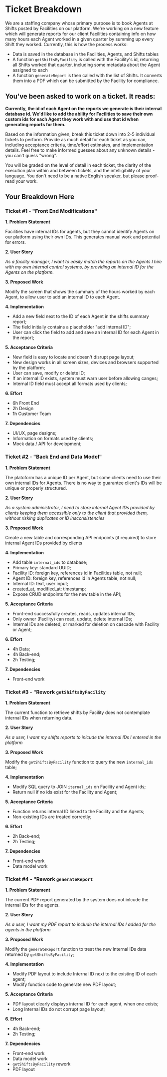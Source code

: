 # Ticket Breakdown
We are a staffing company whose primary purpose is to book Agents at Shifts posted by Facilities on our platform. We're working on a new feature which will generate reports for our client Facilities containing info on how many hours each Agent worked in a given quarter by summing up every Shift they worked. Currently, this is how the process works:

- Data is saved in the database in the Facilities, Agents, and Shifts tables
- A function `getShiftsByFacility` is called with the Facility's id, returning all Shifts worked that quarter, including some metadata about the Agent assigned to each
- A function `generateReport` is then called with the list of Shifts. It converts them into a PDF which can be submitted by the Facility for compliance.

## You've been asked to work on a ticket. It reads:

**Currently, the id of each Agent on the reports we generate is their internal database id. We'd like to add the ability for Facilities to save their own custom ids for each Agent they work with and use that id when generating reports for them.**


Based on the information given, break this ticket down into 2-5 individual tickets to perform. Provide as much detail for each ticket as you can, including acceptance criteria, time/effort estimates, and implementation details. Feel free to make informed guesses about any unknown details - you can't guess "wrong".


You will be graded on the level of detail in each ticket, the clarity of the execution plan within and between tickets, and the intelligibility of your language. You don't need to be a native English speaker, but please proof-read your work.

## Your Breakdown Here

### Ticket #1 - "Front End Modifications"
**1. Problem Statement**

Facilities have internal IDs for agents, but they cannot identify Agents on our platform using their own IDs. This generates manual work and potential for errors.

**2. User Story**

*As a facility manager, I want to easily match the reports on the Agents I hire with my own internal control systems, by providing an internal ID for the Agents on the platform.*

**3. Proposed Work**

Modify the screen that shows the summary of the hours worked by each Agent, to allow user to add an internal ID to each Agent.

**4. Implementation**
- Add a new field next to the ID of each Agent in the shifts summary report;
- The field initially contains a placeholder "add internal ID";
- User can click the field to add and save an internal ID for each Agent in the report;

**5. Acceptance Criteria**
- New field is easy to locate and doesn't disrupt page layout;
- New design works in all screen sizes, devices and browsers supported by the platform;
- User can save, modify or delete ID;
- If an internal ID exists, system must warn user before allowing canges;
- Internal ID field must accept all formats used by clients;

**6. Effort**
- 6h Front End
- 2h Design
- 1h Customer Team

**7. Dependencies**
- UI/UX, page designs;
- Information on formats used by clients;
- Mock data / API for development;

### Ticket #2 - "Back End and Data Model"
**1. Problem Statement**

The platoform has a unique ID per Agent, but some clients need to use their own internal IDs for Agents. There is no way to guarantee client's IDs will be unique or properly structured.

**2. User Story**

*As a system administrator, I need to store internal Agent IDs provided by clients keeping them accessible only to the client that provided them, without risking duplicates or ID insconsistencies*

**3. Proposed Work**

Create a new table and corresponding API endpoints (if required) to store internal Agent IDs provided by clients

**4. Implementation**
- Add table `internal_ids` to database;
- Primary key: standard UUID;
- Facility ID: foreign key, references id in Facilities table, not null;
- Agent ID: foreign key, references id in Agents table, not null;
- Internal ID: text, user input;
- created_at, modified_at: timestamp;
- Expose CRUD endpoints for the new table in the API;

**5. Acceptance Criteria**
- Front-end successfully creates, reads, updates internal IDs;
- Only owner (Facility) can read, update, delete internal IDs;
- Internal IDs are deleted, or marked for deletion on cascade with Facility or Agent;

**6. Effort**
- 4h Data;
- 4h Back-end;
- 2h Testing;

**7. Dependencies**
- Front-end work

### Ticket #3 - "Rework `getShiftsByFacility`
**1. Problem Statement**

The current function to retrieve shifts by Facility does not contemplate internal IDs when returning data.

**2. User Story**

*As a user, I want my shifts reports to inlcude the internal IDs I entered in the platform*

**3. Proposed Work**

Modify the `getShiftsByFacility` function to query the new `internal_ids` table;

**4. Implementation**
- Modify SQL query to JOIN `iternal_ids` on Facility and Agent ids;
- Return null if no ids exist for the Facility and Agent;

**5. Acceptance Criteria**
- Function returns internal ID linked to the Facility and the Agents;
- Non-existing IDs are treated correctly;

**6. Effort**
- 2h Back-end;
- 2h Testing;

**7. Dependencies**
- Front-end work
- Data model work

### Ticket #4 - "Rework `generateReport`
**1. Problem Statement**

The current PDF report generated by the system does not inlcude the internal IDs for the agents.

**2. User Story**

*As a user, I want my PDF report to include the internal IDs I added for the agents in the platform*

**3. Proposed Work**

Modify the `generateReport` function to treat the new Internal IDs data returned by `getShiftsByFacility`;

**4. Implementation**
- Modify PDF layout to include Internal ID next to the existing ID of each agent;
- Modify function code to generate new PDF layout;

**5. Acceptance Criteria**
- PDF layout clearly displays internal ID for each agent, when one exists;
- Long Internal IDs do not corrupt page layout;

**6. Effort**
- 4h Back-end;
- 2h Testing;

**7. Dependencies**
- Front-end work
- Data model work
- `getShiftsByFacility` rework
- PDF layout
